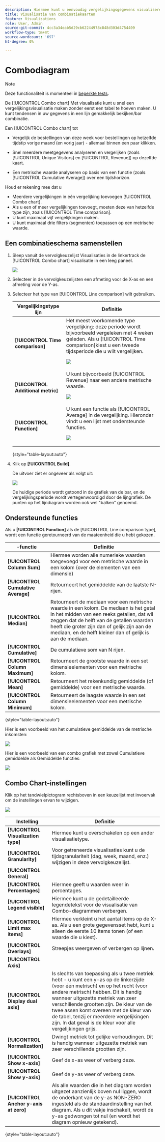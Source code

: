 ```yaml
---
description: Hiermee kunt u eenvoudig vergelijkingsgegevens visualiseren in Analysis Workspace, zoals bouwvergelijkingen met vorige maand, vorig jaar enzovoort.
title: Visualisatie van combinatiekaarten
feature: Visualizations
role: User, Admin
source-git-commit: 4cc3a34eab5d29cb62244978c848d303d4754409
workflow-type: tm+mt
source-wordcount: '697'
ht-degree: 0%

---
```



# Combodiagram

>[!NOTE]
>
>Deze functionaliteit is momenteel in [beperkte tests](/help/release-notes/releases.md).

De [!UICONTROL Combo chart] Met visualisatie kunt u snel een vergelijkingsvisualisatie maken zonder eerst een tabel te hoeven maken. U kunt tendensen in uw gegevens in een lijn gemakkelijk bekijken/bar combinatie.

Een [!UICONTROL Combo chart] tot

* Vergelijk de bestellingen van deze week voor bestellingen op hetzelfde tijdstip vorige maand (en vorig jaar) - allemaal binnen een paar klikken.

* Snel meerdere meetgegevens analyseren en vergelijken (zoals [!UICONTROL Unique Visitors] en [!UICONTROL Revenue]) op dezelfde kaart.

* Een metrische waarde analyseren op basis van een functie (zoals [!UICONTROL Cumulative Average]) over een tijdshorizon.

Houd er rekening mee dat u

* Meerdere vergelijkingen in één vergelijking toevoegen [!UICONTROL Combo chart].
* Als u een of meer vergelijkingen toevoegt, moeten deze van hetzelfde type zijn, zoals [!UICONTROL Time comparison].
* U kunt maximaal vijf vergelijkingen maken.
* U kunt maximaal drie filters (segmenten) toepassen op een metrische waarde.

## Een combinatieschema samenstellen

1. Sleep vanuit de vervolgkeuzelijst Visualisaties in de linkertrack de [!UICONTROL Combo chart] visualisatie in een leeg paneel.

   ![](assets/combo-chart-build.png)

1. Selecteer in de vervolgkeuzelijsten een afmeting voor de X-as en een afmeting voor de Y-as.

1. Selecteer het type van [!UICONTROL Line comparison] wilt gebruiken.

   | Vergelijkingstype lijn | Definitie |
   | --- | --- |
   | **[!UICONTROL Time comparison]** | Het meest voorkomende type vergelijking: deze periode wordt bijvoorbeeld vergeleken met 4 weken geleden. Als u [!UICONTROL Time comparison]kiest u een tweede tijdsperiode die u wilt vergelijken.<p>![](assets/combo-time-period.png) |
   | **[!UICONTROL Additional metric]** | U kunt bijvoorbeeld [!UICONTROL Revenue] naar een andere metrische waarde.<p>![](assets/combo-2metrics.png) |
   | **[!UICONTROL Function]** | U kunt een functie als [!UICONTROL Average] in de vergelijking. Hieronder vindt u een lijst met ondersteunde functies.<p>![](assets/combo-functions.png) |

   {style=&quot;table-layout:auto&quot;}

1. Klik op **[!UICONTROL Build]**.

   De uitvoer ziet er ongeveer als volgt uit:

   ![](assets/combo-output.png)

   De huidige periode wordt getoond in de grafiek van de bar, en de vergelijkingsperiode wordt vertegenwoordigd door de lijngrafiek. De punten op het lijndiagram worden ook wel &quot;balken&quot; genoemd.

## Ondersteunde functies

Als u **[!UICONTROL Function]** als de [!UICONTROL Line comparison type], wordt een functie geretourneerd van de maateenheid die u hebt gekozen.

| -functie | Definitie |
| --- | --- |
| **[!UICONTROL Column Sum]** | Hiermee worden alle numerieke waarden toegevoegd voor een metrische waarde in een kolom (over de elementen van een dimensie) |
| **[!UICONTROL Cumulative Average]** | Retourneert het gemiddelde van de laatste N-rijen. |
| **[!UICONTROL Median]** | Retourneert de mediaan voor een metrische waarde in een kolom. De mediaan is het getal in het midden van een reeks getallen, dat wil zeggen dat de helft van de getallen waarden heeft die groter zijn dan of gelijk zijn aan de mediaan, en de helft kleiner dan of gelijk is aan de mediaan. |
| **[!UICONTROL Cumulative]** | De cumulatieve som van N rijen. |
| **[!UICONTROL Column Maximum]** | Retourneert de grootste waarde in een set dimensieelementen voor een metrische kolom. |
| **[!UICONTROL Mean]** | Retourneert het rekenkundig gemiddelde (of gemiddelde) voor een metrische waarde. |
| **[!UICONTROL Column Minimum]** | Retourneert de laagste waarde in een set dimensieelementen voor een metrische kolom. |

{style=&quot;table-layout:auto&quot;}

Hier is een voorbeeld van het cumulatieve gemiddelde van de metrische inkomsten:

![](assets/combo-cumul-avg.png)

Hier is een voorbeeld van een combo grafiek met zowel Cumulatieve gemiddelde als Gemiddelde functies:

![](assets/combo-two-functions.png)

## Combo Chart-instellingen

Klik op het tandwielpictogram rechtsboven in een keuzelijst met invoervak om de instellingen ervan te wijzigen.

![](assets/combo-settings.png)

| Instelling | Definitie |
| --- | --- |
| **[!UICONTROL Visualization type]** | Hiermee kunt u overschakelen op een ander visualisatietype. |
| **[!UICONTROL Granularity]** | Voor getreneerde visualisaties kunt u de tijdsgranulariteit (dag, week, maand, enz.) wijzigen in deze vervolgkeuzelijst. |
| **[!UICONTROL General]** |  |
| **[!UICONTROL Percentages]** | Hiermee geeft u waarden weer in percentages. |
| **[!UICONTROL Legend visible]** | Hiermee kunt u de gedetailleerde legendetekst voor de visualisatie van Combo-diagrammen verbergen. |
| **[!UICONTROL Limit max items]** | Hiermee verkleint u het aantal items op de X-as. Als u een grote gegevensset hebt, kunt u alleen de eerste 10 items tonen (of een waarde die u kiest). |
| **[!UICONTROL Overlays]** | Streepjes weergeven of verbergen op lijnen. |
| **[!UICONTROL Axis]** |  |
| **[!UICONTROL Display dual axis]** | Is slechts van toepassing als u twee metriek hebt - u kunt een y-as op de linkerzijde (voor één metrisch) en op het recht (voor andere metrisch) hebben. Dit is handig wanneer uitgezette metriek van zeer verschillende grootten zijn. De kleur van de twee assen komt overeen met de kleur van de tabel, tenzij er meerdere vergelijkingen zijn. In dat geval is de kleur voor alle vergelijkingen grijs. |
| **[!UICONTROL Normalization]** | Dwingt metriek tot gelijke verhoudingen. Dit is handig wanneer uitgezette metriek van zeer verschillende grootten zijn. |
| **[!UICONTROL Show x-axis]** | Geef de x-as weer of verberg deze. |
| **[!UICONTROL Show y-axis]** | Geef de y-as weer of verberg deze. |
| **[!UICONTROL Anchor y-axis at zero]** | Als alle waarden die in het diagram worden uitgezet aanzienlijk boven nul liggen, wordt de onderkant van de y-as NON-ZERO ingesteld als de standaardinstelling van het diagram. Als u dit vakje inschakelt, wordt de y-as gedwongen tot nul (en wordt het diagram opnieuw getekend). |

{style=&quot;table-layout:auto&quot;}


